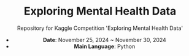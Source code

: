 <div align="center">
  
# Exploring Mental Health Data

</div>

<div align="center">
  
Repository for Kaggle Competition 'Exploring Mental Health Data'

- **Date**: November 25, 2024 ~ November 30, 2024
- **Main Language**: Python

</div>

